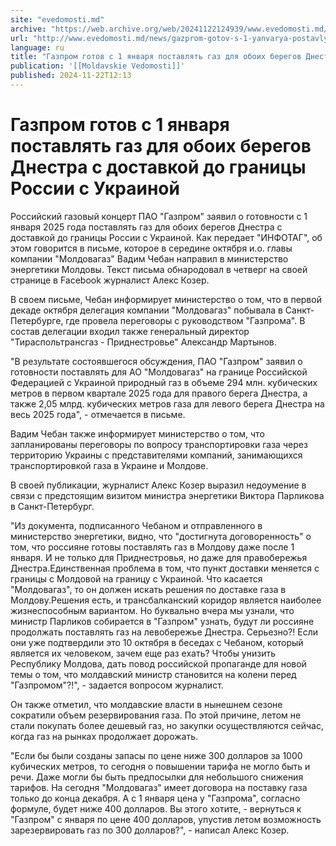 ```yaml
---
site: "evedomosti.md"
archive: "https://web.archive.org/web/20241122124939/www.evedomosti.md/news/gazprom-gotov-s-1-yanvarya-postavlyat-gaz-dlya-oboih-beregov"
url: "http://www.evedomosti.md/news/gazprom-gotov-s-1-yanvarya-postavlyat-gaz-dlya-oboih-beregov"
language: ru
title: "Газпром готов с 1 января поставлять газ для обоих берегов Днестра с доставкой до границы России с Украиной"
publication: '[[Moldavskie Vedomosti]]'
published: 2024-11-22T12:13
---
```


# Газпром готов с 1 января поставлять газ для обоих берегов Днестра с доставкой до границы России с Украиной

Российский газовый концерт ПАО "Газпром" заявил о готовности с 1 января 2025 года поставлять газ для обоих берегов Днестра с доставкой до границы России с Украиной. Как передает "ИНФОТАГ", об этом говорится в письме, которое в середине октября и.о. главы компании "Молдовагаз" Вадим Чебан направил в министерство энергетики Молдовы. Текст письма обнародовал в четверг на своей странице в Facebook журналист Алекс Козер.

В своем письме, Чебан информирует министерство о том, что в первой декаде октября делегация компании "Молдовагаз" побывала в Санкт-Петербурге, где провела переговоры с руководством "Газпрома". В состав делегации входил также генеральный директор "Тираспольтрансгаз - Приднестровье" Александр Мартынов.

"В результате состоявшегося обсуждения, ПАО "Газпром" заявил о готовности поставлять для АО "Молдовагаз" на границе Российской Федерацией с Украиной природный газ в объеме 294 млн. кубических метров в первом квартале 2025 года для правого берега Днестра, а также 2,05 млрд. кубических метров газа для левого берега Днестра на весь 2025 года", - отмечается в письме.

Вадим Чебан также информирует министерство о том, что запланированы переговоры по вопросу транспортировки газа через территорию Украины с представителями компаний, занимающихся транспортировкой газа в Украине и Молдове.

В своей публикации, журналист Алекс Козер выразил недоумение в связи с предстоящим визитом министра энергетики Виктора Парликова в Санкт-Петербург.

"Из документа, подписанного Чебаном и отправленного в министерство энергетики, видно, что "достигнута договоренность" о том, что россияне готовы поставлять газ в Молдову даже после 1 января. И не только для Приднестровья, но даже для правобережья Днестра.Единственная проблема в том, что пункт доставки меняется с границы с Молдовой на границу с Украиной. Что касается "Молдовагаз", то он должен искать решения по доставке газа в Молдову.Решения есть, и трансбалканский коридор является наиболее жизнеспособным вариантом. Но буквально вчера мы узнали, что министр Парликов собирается в "Газпром" узнать, будут ли россияне продолжать поставлять газ на левобережье Днестра. Серьезно?! Если они уже подтвердили это 10 октября в беседах с Чебаном, который является их человеком, зачем еще раз ехать? Чтобы унизить Республику Молдова, дать повод российской пропаганде для новой темы о том, что молдавский министр становится на колени перед "Газпромом"?!", - задается вопросом журналист.

Он также отметил, что молдавские власти в нынешнем сезоне сократили объем резервирования газа. По этой причине, летом не стали покупать более дешевый газ, но закупки осуществляются сейчас, когда газ на рынках продолжает дорожать.

"Если бы были созданы запасы по цене ниже 300 долларов за 1000 кубических метров, то сегодня о повышении тарифа не могло быть и речи. Даже могли бы быть предпосылки для небольшого снижения тарифов. На сегодня "Молдовагаз" имеет договора на поставку газа только до конца декабря. А с 1 января цена у "Газпрома", согласно формуле, будет ниже 400 долларов. Вы этого хотите, - вернуться к "Газпром" с января по цене 400 долларов, упустив летом возможность зарезервировать газ по 300 долларов?", - написал Алекс Козер.